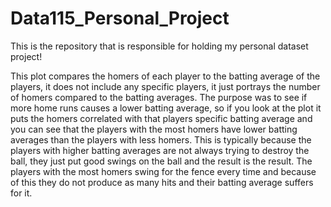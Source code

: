 # Data115_Personal_Project
This is the repository that is responsible for holding my personal dataset project!

This plot compares the homers of each player to the batting average of the players, it does not include any specific players, it just portrays the number of homers compared to the batting averages. The purpose was to see if more home runs causes a lower batting average, so if you look at the plot it puts the homers correlated with that players specific batting average and you can see that the players with the most homers have lower batting averages than the players with less homers. This is typically because the players with higher batting averages are not always trying to destroy the ball, they just put good swings on the ball and the result is the result. The players with the most homers swing for the fence every time and because of this they do not produce as many hits and their batting average suffers for it.
